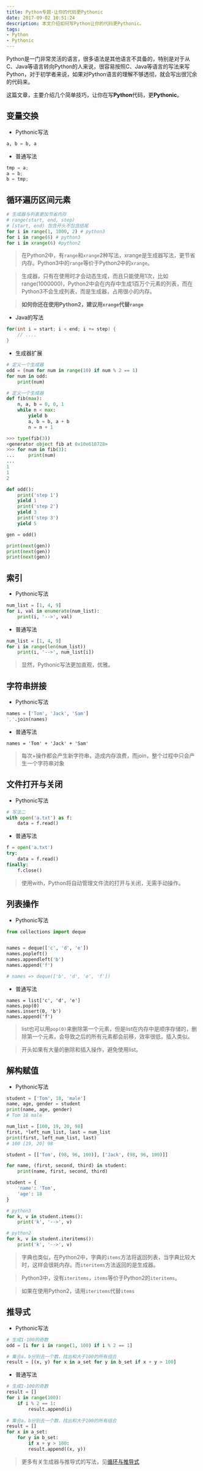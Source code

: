 ```yaml
---
title: Python专题-让你的代码更Pythonic
date: 2017-09-02 10:51:24
description: 本文介绍如何写Python让你的代码更Pythonic。
tags:
- Python
- Pythonic
---
```


Python是一门非常灵活的语言，很多语法是其他语言不具备的，特别是对于从C、Java等语言转向Python的人来说，很容易按照C、Java等语言的写法来写Python，对于初学者来说，如果对Python语言的理解不够透彻，就会写出很冗余的代码来。

这篇文章，主要介绍几个简单技巧，让你在写**Python**代码，更**Pythonic**。

## 变量交换
- Pythonic写法
```python
a, b = b, a
```
- 普通写法
```python
tmp = a;
a = b;
b = tmp;
```
## 循环遍历区间元素
```python
# 生成器与列表更加节省内存
# range(start, end, step)
# [start, end) 包含开头不包含结尾
for i in range(1, 1000, 2) # python3
for i in range(6) # python3
for i in xrange(6) #python2
```
> 在Python2中，有`range`和`xrange`2种写法，xrange是生成器写法，更节省内存。Python3中的`range`等价于Python2中的`xrange`。

> 生成器，只有在使用时才会动态生成，而且只能使用1次，比如range(1000000)，Python2中会在内存中生成1百万个元素的列表，而在Python3不会生成列表，而是生成器，占用很小的内存。

> **如何你还在使用Python2，建议用`xrange`代替`range`**
- Java的写法
```java
for(int i = start; i < end; i += step) {
    // ....
}
```

- 生成器扩展
```python
# 定义一个生成器
odd = (num for num in range(10) if num % 2 == 1)
for num in odd:
    print(num)
```
```python
# 定义一个生成器
def fib(max):
    n, a, b = 0, 0, 1
    while n < max:
        yield b
        a, b = b, a + b
        n = n + 1

>>> type(fib(3)) 
<generator object fib at 0x10e610728>
>>> for num in fib(3):
...     print(num)
... 
1
1
2
```
```python
def odd():
    print('step 1')
    yield 1
    print('step 2')
    yield 3
    print('step 3')
    yield 5

gen = odd()

print(next(gen))
print(next(gen))
print(next(gen))
```
## 索引
- Pythonic写法
```python
num_list = [1, 4, 9]
for i, val in enumerate(num_list):
    print(i, '-->', val)
```
- 普通写法
```python
num_list = [1, 4, 9]
for i in range(len(num_list))
    print(i, '-->', num_list[i])
```

> 显然，Pythonic写法更加直观，优雅。

## 字符串拼接
- Pythonic写法
```python
names = ['Tom', 'Jack', 'Sam']
','.join(names) 
```
- 普通写法
```
names = 'Tom' + 'Jack' + 'Sam'
```
> 每次+操作都会产生新字符串，造成内存浪费，而join，整个过程中只会产生一个字符串对象

## 文件打开与关闭
- Pythonic写法
```python
# 写法二
with open('a.txt') as f:
    data = f.read()
```
- 普通写法
```python
f = open('a.txt')
try:
    data = f.read()
finally:
    f.close()
```

> 使用with，Python将自动管理文件流的打开与关闭，无需手动操作。

## 列表操作
- Pythonic写法
```python
from collections import deque


names = deque(['c', 'd', 'e'])
names.popleft()
names.appendleft('b')
names.append('f')

# names => deque(['b', 'd', 'e', 'f'])
```
- 普通写法
```
names = list['c', 'd', 'e']
names.pop(0)
names.insert(0, 'b')
names.append('f')
```
> list也可以用`pop(0)`来删除第一个元素，但是list在内存中是顺序存储的，删除第一个元素，会导致之后的所有元素都会前移，效率很低，插入类似。

> 开头如果有大量的删除和插入操作，避免使用list。

## 解构赋值
- Pythonic写法
```python
student = ['Tom', 18, 'male']
name, age, gender = student
print(name, age, gender)
# Tom 18 male

num_list = [100, 19, 20, 98]
first, *left_num_list, last = num_list
print(first, left_num_list, last)
# 100 [19, 20] 98
```
```python
student = [['Tom', (98, 96, 100)], ['Jack', (98, 96, 100)]]

for name, (first, second, third) in student:
    print(name, first, second, third)
```
```python
student = {
    'name': 'Tom',
    'age': 18
}

# python3
for k, v in student.items():
    print('k', '-->', v)

# python2
for k, v in student.iteritems():
    print('k', '-->', v)
```

> 字典也类似，在Python2中，字典的`items`方法将返回列表，当字典比较大时，这样会很耗内存。而`iteritems`方法返回的是生成器。

> Python3中，没有`iteritems`，`items`等价于Python2的`iteritems`。

> 如果在使用Python2，请用`iteritems`代替`items`

## 推导式
- Pythonic写法
```python
# 生成1-100的奇数
odd = [i for i in range(1, 100) if i % 2 == 1]

# 集合a，b分别去一个数，找出和大于100的所有组合
result = [(x, y) for x in a_set for y in b_set if x + y > 100]
```
- 普通写法
```python
# 生成1-100的奇数
result = []
for i in range(100):
    if i % 2 == 1:
        result.append(i)
        
# 集合a，b分别去一个数，找出和大于100的所有组合
result = []
for x in a_set:
    for y in b_set:
        if x + y > 100:
        result.append((x, y))
```
> 更多有关生成器与推导式的写法，见[循环与推导式](http://imtuzi.com/post/3-python3-guides-basic-structure.html)
